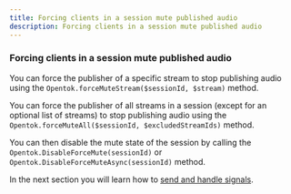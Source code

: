 ```yaml
---
title: Forcing clients in a session mute published audio
description: Forcing clients in a session mute published audio
---
```


### Forcing clients in a session mute published audio

You can force the publisher of a specific stream to stop publishing audio using the `Opentok.forceMuteStream($sessionId, $stream)` method.

You can force the publisher of all streams in a session (except for an optional list of streams) to stop publishing audio using the `Opentok.forceMuteAll($sessionId, $excludedStreamIds)` method.

You can then disable the mute state of the session by calling the `Opentok.DisableForceMute(sessionId)` or `Opentok.DisableForceMuteAsync(sessionId)` method.

In the next section you will learn how to [send and handle signals](/video/tutorials/server-side-setup/video/server-side/php/sending-signals/php).